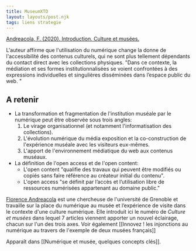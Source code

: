 ```yaml
---
title: MuseumXTD
layout: layouts/post.njk
tags: liens strategie
---
```


[Andreacola, F. (2020). Introduction. Culture et musées.](https://journals.openedition.org/culturemusees/4381)

L'auteur affirme que l'utilisation du numérique change la donne de l'accessibilité des contenus culturels, qui ne sont plus tellement dépendants du contact direct avec les collections physiques. "Dans ce contexte, la médiation et ses formes institutionnalisées se voient confrontées à des expressions individuelles et singulières disséminées dans l’espace public du web. "

## A retenir
 - La transformation et fragmentation de l'institution muséale par le numérique peut être observée sous trois angles: 
	 1. Le virage organisationnel (et notamment l'informatisation des collections). 
	 2. L'évolution numérique du média exposition et la co-construction de l'expérience muséale avec les visiteurs eux-mêmes.
	 3. L'apport de l'environnement médiatique du web aux contenus muséaux. 
- La définition de l'open access et de l'open content: 
	- L'open content "qualifie des travaux qui peuvent être modifiés ou copiés sans faire référence au créateur initial du contenu".
	- L'open access "se définit par l’accès et l’utilisation libre de ressources numérisées appartenant au domaine public." 

[Florence Andreacola](http://andreacola.fr/) est une chercheuse de l'université de Grenoble et travaille sur la place du numérique au musée et l’expérience de visite dans le contexte d'une culture numérique. Elle introduit ici le numéro de *Culture et musées* dans lequel 7 articles viennent apporter un nouvel éclairage, chacun sur l'un des trois axes. 
Voir également [[Innovez ! les injonctions au numérique au travers de l'exemple de deux musées français]]

Apparaît dans [[Numérique et musée, quelques concepts clés]]. 
